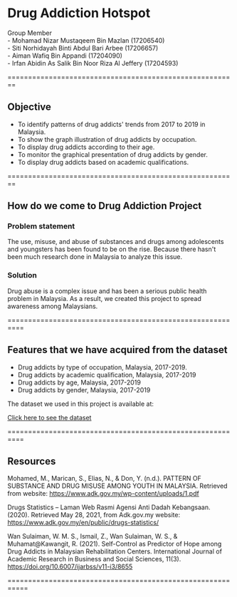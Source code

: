 Drug Addiction Hotspot
========================================================

<p>Group Member
  <br/>
  - Mohamad Nizar Mustaqeem Bin Mazlan (17206540)
  <br/>
  - Siti Norhidayah Binti Abdul Bari Arbee (17206657)
  <br/>
  - Aiman Wafiq Bin Appandi (17204090)
  <br/>
  - Irfan Abidin As Salik Bin Noor Riza Al Jeffery (17204593)
  <br/>
</p>

  
========================================================

## Objective
+ To identify patterns of drug addicts' trends from 2017 to 2019 in Malaysia.
+ To show the graph illustration of drug addicts by occupation.
+ To display drug addicts according to their age.
+ To monitor the graphical presentation of drug addicts by gender.
+ To display drug addicts based on academic qualifications.

========================================================

## How do we come to Drug Addiction Project
### Problem statement
The use, misuse, and abuse of substances and drugs among adolescents and youngsters has been found to be on the rise. Because there hasn't been much research done in Malaysia to analyze this issue. 

### Solution
Drug abuse is a complex issue and has been a serious public health problem in Malaysia. As a result, we created this project to spread awareness among Malaysians.

==========================================================

## Features that we have acquired from the dataset
- Drug addicts by type of occupation, Malaysia, 2017-2019.
- Drug addicts by academic qualification, Malaysia, 2017-2019		
- Drug addicts by age, Malaysia, 2017-2019		
- Drug addicts by gender, Malaysia, 2017-2019		


The dataset we used in this project is available at:

[Click here to see the dataset](https://www.adk.gov.my/en/public/drugs-statistics/)

==========================================================

## Resources

Mohamed, M., Marican, S., Elias, N., & Don, Y. (n.d.). PATTERN OF SUBSTANCE AND DRUG MISUSE AMONG YOUTH IN MALAYSIA. Retrieved from website: https://www.adk.gov.my/wp-content/uploads/1.pdf

Drugs Statistics – Laman Web Rasmi Agensi Anti Dadah Kebangsaan. (2020). Retrieved May 28, 2021, from Adk.gov.my website: https://www.adk.gov.my/en/public/drugs-statistics/

Wan Sulaiman, W. M. S., Ismail, Z., Wan Sulaiman, W. S., & Muhamat@Kawangit, R. (2021). Self-Control as Predictor of Hope among Drug Addicts in Malaysian Rehabilitation Centers. International Journal of Academic Research in Business and Social Sciences, 11(3). https://doi.org/10.6007/ijarbss/v11-i3/8655

===========================================================
